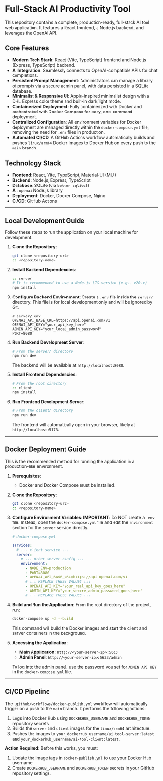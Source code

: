 # Full-Stack AI Productivity Tool

This repository contains a complete, production-ready, full-stack AI tool web application. It features a React frontend, a Node.js backend, and leverages the OpenAI API.

## Core Features

- **Modern Tech Stack**: React (Vite, TypeScript) frontend and Node.js (Express, TypeScript) backend.
- **AI Integration**: Seamlessly connects to OpenAI-compatible APIs for chat completions.
- **Persistent Prompt Management**: Administrators can manage a library of prompts via a secure admin panel, with data persisted in a SQLite database.
- **Minimalist & Responsive UI**: Apple-inspired minimalist design with a DHL Express color theme and built-in dark/light mode.
- **Containerized Deployment**: Fully containerized with Docker and orchestrated with Docker Compose for easy, one-command deployment.
- **Centralized Configuration**: All environment variables for Docker deployment are managed directly within the `docker-compose.yml` file, removing the need for `.env` files in production.
- **Automated CI/CD**: A GitHub Actions workflow automatically builds and pushes `linux/arm64` Docker images to Docker Hub on every push to the `main` branch.

## Technology Stack

- **Frontend**: React, Vite, TypeScript, Material-UI (MUI)
- **Backend**: Node.js, Express, TypeScript
- **Database**: SQLite (via `better-sqlite3`)
- **AI**: `openai` Node.js library
- **Deployment**: Docker, Docker Compose, Nginx
- **CI/CD**: GitHub Actions

---

## Local Development Guide

Follow these steps to run the application on your local machine for development.

1.  **Clone the Repository**:
    ```bash
    git clone <repository-url>
    cd <repository-name>
    ```

2.  **Install Backend Dependencies**:
    ```bash
    cd server
    # It is recommended to use a Node.js LTS version (e.g., v20.x)
    npm install
    ```

3.  **Configure Backend Environment**:
    Create a `.env` file inside the `server/` directory. This file is for local development only and will be ignored by Git.

    ```
    # server/.env
    OPENAI_API_BASE_URL=https://api.openai.com/v1
    OPENAI_API_KEY="your_api_key_here"
    ADMIN_API_KEY="your_local_admin_password"
    PORT=8080
    ```

4.  **Run Backend Development Server**:
    ```bash
    # From the server/ directory
    npm run dev
    ```
    The backend will be available at `http://localhost:8080`.

5.  **Install Frontend Dependencies**:
    ```bash
    # From the root directory
    cd client
    npm install
    ```

6.  **Run Frontend Development Server**:
    ```bash
    # From the client/ directory
    npm run dev
    ```
    The frontend will automatically open in your browser, likely at `http://localhost:5173`.

---

## Docker Deployment Guide

This is the recommended method for running the application in a production-like environment.

1.  **Prerequisites**:
    - Docker and Docker Compose must be installed.

2.  **Clone the Repository**:
    ```bash
    git clone <repository-url>
    cd <repository-name>
    ```

3.  **Configure Environment Variables**:
    **IMPORTANT**: Do NOT create a `.env` file. Instead, open the `docker-compose.yml` file and edit the `environment` section for the `server` service directly.

    ```yaml
    # docker-compose.yml

    services:
      # ... client service ...
      server:
        # ... other server config ...
        environment:
          - NODE_ENV=production
          - PORT=8080
          - OPENAI_API_BASE_URL=https://api.openai.com/v1
          # ↓↓↓ REPLACE THESE VALUES ↓↓↓
          - OPENAI_API_KEY="your_real_api_key_goes_here"
          - ADMIN_API_KEY="your_secure_admin_password_goes_here"
          # ↑↑↑ REPLACE THESE VALUES ↑↑↑
    ```

4.  **Build and Run the Application**:
    From the root directory of the project, run:
    ```bash
    docker-compose up -d --build
    ```
    This command will build the Docker images and start the client and server containers in the background.

5.  **Accessing the Application**:
    - **Main Application**: `http://<your-server-ip>:5633`
    - **Admin Panel**: `http://<your-server-ip>:5633/admin`

    To log into the admin panel, use the password you set for `ADMIN_API_KEY` in the `docker-compose.yml` file.

---

## CI/CD Pipeline

The `.github/workflows/docker-publish.yml` workflow will automatically trigger on a push to the `main` branch. It performs the following actions:

1.  Logs into Docker Hub using `DOCKERHUB_USERNAME` and `DOCKERHUB_TOKEN` repository secrets.
2.  Builds the `server` and `client` images for the `linux/arm64` architecture.
3.  Pushes the images to `your_dockerhub_username/ai-tool-server:latest` and `your_dockerhub_username/ai-tool-client:latest`.

**Action Required**: Before this works, you must:
1.  Update the image tags in `docker-publish.yml` to use your Docker Hub username.
2.  Create `DOCKERHUB_USERNAME` and `DOCKERHUB_TOKEN` secrets in your GitHub repository settings.
